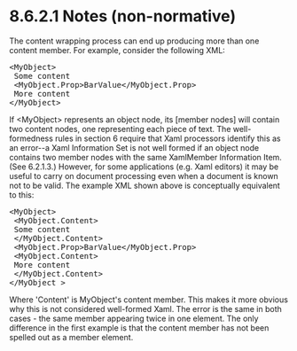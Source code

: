 <html dir="LTR" xmlns:mshelp="http://msdn.microsoft.com/mshelp" xmlns:ddue="http://ddue.schemas.microsoft.com/authoring/2003/5" xmlns:xlink="http://www.w3.org/1999/xlink" xmlns:tool="http://www.microsoft.com/tooltip"><body><input type="hidden" id="userDataCache" class="userDataStyle"><input type="hidden" id="hiddenScrollOffset"><img id="dropDownImage" style="display:none; height:0; width:0;" src="../local/drpdown.gif"><img id="dropDownHoverImage" style="display:none; height:0; width:0;" src="../local/drpdown_orange.gif"><img id="collapseImage" style="display:none; height:0; width:0;" src="../local/collapse.gif"><img id="expandImage" style="display:none; height:0; width:0;" src="../local/exp.gif"><img id="collapseAllImage" style="display:none; height:0; width:0;" src="../local/collall.gif"><img id="expandAllImage" style="display:none; height:0; width:0;" src="../local/expall.gif"><img id="copyImage" style="display:none; height:0; width:0;" src="../local/copycode.gif"><img id="copyHoverImage" style="display:none; height:0; width:0;" src="../local/copycodeHighlight.gif"><div id="header"><h1 class="heading">8.6.2.1 Notes (non-normative)</h1></div><div id="mainSection"><div id="mainBody"><div id="allHistory" class="saveHistory" onsave="saveAll()" onload="loadAll()"></div>




<p xmlns:wsd="http://wsdev.schemas.microsoft.com/authoring/2008/2" xmlns:msxsl="urn:schemas-microsoft-com:xslt" xmlns:script="urn:script" xmlns:build="urn:build">
<div id="sectionSection0" class="section" name="collapseableSection"><content xmlns="http://ddue.schemas.microsoft.com/authoring/2003/5" xmlns:wsd="http://wsdev.schemas.microsoft.com/authoring/2008/2" xmlns:msxsl="urn:schemas-microsoft-com:xslt" xmlns:script="urn:script" xmlns:build="urn:build">
				</content></div><div id="sectionSection1" class="section" name="collapseableSection"><content xmlns="http://ddue.schemas.microsoft.com/authoring/2003/5" xmlns:wsd="http://wsdev.schemas.microsoft.com/authoring/2008/2" xmlns:msxsl="urn:schemas-microsoft-com:xslt" xmlns:script="urn:script" xmlns:build="urn:build">
					<p xmlns="">The content wrapping process can end up producing more than one content member. For example, consider the following XML:</p>
					<div id="code" xmlns=""><pre>&lt;MyObject&gt;
 Some content
 &lt;MyObject.Prop&gt;BarValue&lt;/MyObject.Prop&gt;
 More content
&lt;/MyObject&gt;</pre></div>
					<p xmlns="">If &lt;MyObject&gt; represents an object node, its [member nodes] will contain two content nodes, one representing each piece of text. The well-formedness rules in section <mshelp:link keywords="777958b9-a118-4747-94cf-6f138abc56ef" tabindex="0">6</mshelp:link> require that Xaml processors identify this as an error--a <mshelp:link keywords="777958b9-a118-4747-94cf-6f138abc56ef" tabindex="0">Xaml Information Set</mshelp:link> is not well formed if an object node contains two member nodes with the same <mshelp:link keywords="5fe76f94-9868-41b2-a117-c1a62071e64d" tabindex="0">XamlMember Information Item</mshelp:link>. (See <mshelp:link keywords="a088ee7a-9a27-4569-9f44-99b5001e71d1" tabindex="0">6.2.1.3</mshelp:link>.) However, for some applications (e.g. Xaml editors) it may be useful to carry on document processing even when a document is known not to be valid. The example XML shown above is conceptually equivalent to this:</p>
					<div id="code" xmlns=""><pre>&lt;MyObject&gt;
 &lt;MyObject.Content&gt;
 Some content
 &lt;/MyObject.Content&gt;
 &lt;MyObject.Prop&gt;BarValue&lt;/MyObject.Prop&gt;
 &lt;MyObject.Content&gt;
 More content
 &lt;/MyObject.Content&gt;
&lt;/MyObject &gt;</pre></div>
					<p xmlns="">Where 'Content' is MyObject's content member. This makes it more obvious why this is not considered well-formed Xaml. The error is the same in both cases - the same member appearing twice in one element. The only difference in the first example is that the content member has not been spelled out as a member element.</p>
				</content></div><!--[if gte IE 5]>
			<tool:tip element="languageFilterToolTip" avoidmouse="false"/>
		<![endif]--></div><a name="feedback"></a><span></span></div></body></html>